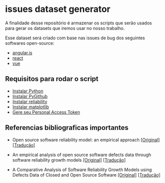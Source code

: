 # issues dataset generator

A finalidade desse repositório é armazenar os scripts que serão usados para gerar os datasets que iremos usar no nosso trabalho.

Esse dataset será criado com base nas issues de bug dos seguintes softwares open-source:
- [angular.js](https://github.com/angular/angular.js)
- [react](https://github.com/facebook/react)
- [vue](https://github.com/vuejs/vue)

## Requisitos para rodar o script
- [Instalar Python](https://www.python.org/downloads/)
- [Instalar PyGithub](https://pygithub.readthedocs.io/en/latest/introduction.html)
- [Instalar reliability](https://reliability.readthedocs.io/en/latest/)
- [Instalar matplotlib](https://matplotlib.org/3.3.2/users/installing.html)
- [Gere seu Personal Access Token](https://github.com/settings/tokens)


## Referencias bibliograficas importantes

- Open source software reliability model: an empirical approach [[Original]](https://www.ics.uci.edu/~wscacchi/Papers/WOSSE-2005/ZhouDavis.pdf) [[Tradução]](https://durvalcarvalho.github.io/testesSoftware/#/artigos/open-source-software-reliability-model-an-empirical-approach)

- An empirical analysis of open source software defects data through software reliability growth models [[Original]](https://booksc.xyz/book/31986905/aec648) [[Tradução]](https://durvalcarvalho.github.io/testesSoftware/#/artigos/an-empirical-analysis-of-open-source-software-defects-data-through-software-reliability-growth-models)

- A Comparative Analysis of Software Reliability Growth Models using Defects Data of Closed and Open Source Software [[Original]](https://booksc.xyz/book/21572363/897a7b) [[Tradução]](https://durvalcarvalho.github.io/testesSoftware/#/artigos/a-comparative-analysis-of-software-reliability-growth-models-using-defects-data-of-closed-and-open-source-software)
